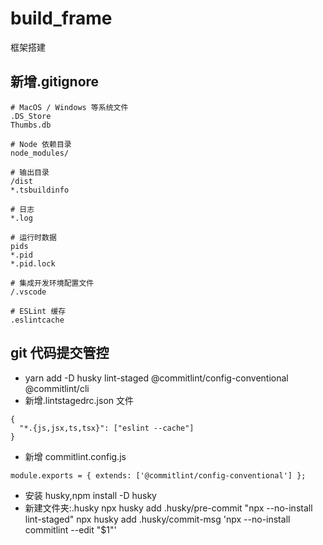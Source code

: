 # build_frame

框架搭建

## 新增.gitignore

```
# MacOS / Windows 等系统文件
.DS_Store
Thumbs.db

# Node 依赖目录
node_modules/

# 输出目录
/dist
*.tsbuildinfo

# 日志
*.log

# 运行时数据
pids
*.pid
*.pid.lock

# 集成开发环境配置文件
/.vscode

# ESLint 缓存
.eslintcache
```

## git 代码提交管控

- yarn add -D husky lint-staged @commitlint/config-conventional @commitlint/cli
- 新增.lintstagedrc.json 文件

```
{
  "*.{js,jsx,ts,tsx}": ["eslint --cache"]
}
```

- 新增 commitlint.config.js

```
module.exports = { extends: ['@commitlint/config-conventional'] };
```

- 安装 husky,npm install -D husky
- 新建文件夹:.husky
  npx husky add .husky/pre-commit "npx --no-install lint-staged"
  npx husky add .husky/commit-msg 'npx --no-install commitlint --edit "$1"'
